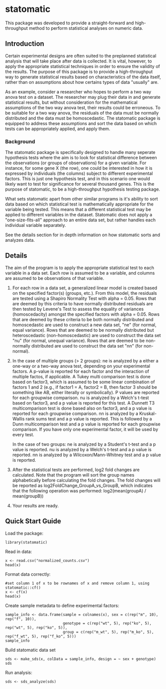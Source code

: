 # statomatic
This package was developed to provide a straight-forward and high-throughput method to perform statistical analyses on numeric data. 

## Introduction
Certain experimental designs are often suited to the preplanned statistical analysis that will take place after data is collected. It is vital, however, to apply the appropriate statistical techniques in order to ensure the validity of the results. The purpose of this package is to provide a high-throughput way to generate statistical results based on characteristics of the data itself, rather than on assumptions about how certains types of data "usually" are. 

As an example, consider a researcher who hopes to perform a two way anova test on a dataset. The researcher may plug their data in and generate statistical results, but without consideration for the mathematical assumptions of the two way anova test, their results could be erroneous. To be suitable for a two way anova, the residuals of the data must be normally distributed and the data must be homoscedastic. The statomatic package is equipped to address these assumptions and sort the data based on which tests can be appropriately applied, and apply them. 

### Background
The statomatic package is specifically designed to handle many seperate hypothesis tests where the aim is to look for statistical difference between
the observations (or groups of observations) for a given variable. For instance, for some gene X (the row), one could be interested in how it is expressed by individuals (the columns) subject to different experimental factors. This is just one hypothesis test, and in this scenario one would likely want to test for significance for several thousand genes. This is the purpose of statomatic, to be a high-throughput hypothesis testing package. 

What sets statomatic apart from other similar programs is it's ability to sort data based on which statistical test is mathematically appropriate for the variable being tested. This means that a different statistical test may be applied to different variables in the dataset. Statomatic does not apply a "one-size-fits-all" approach to an entire data set, but rather handles each individual variable separately. 

See the details section for in depth information on how statomatic sorts and analyzes data.

## Details

The aim of the program is to apply the appropriate statistical test to each variable in a data set. Each row is assumed to be a variable, and columns are assumed to be observations of that variable.

1. For each row in a data set, a generalized linear model is created based on the specified factor(s) (groups, etc.). 
From this model, the residuals are tested using a Shapiro Normality Test with alpha = 0.05. 
Rows that are deemed by this criteria to have normally distributed residuals are then tested by Levene's Test to assess the equality of variances (homoscedacity) amongst the specified factors with alpha = 0.05.
 Rows that are deemed by these criteria to be both normally distributed and homoscedastic are used to construct a new data set, "ne" (for normal, equal variance). 
 Rows that are deemed to be normally distributed but heteroscedastic (non-homoscedastic) are used to construct the data set "nu" (for normal, unequal variance). 
 Rows that are deemed to be non-normally distributed are used to construct the data set "nn" (for non-normal).
 
2. In the case of multiple groups (> 2 groups):
      ne is analyzed by a either a one-way or a two-way anova test, depending on your experimental factors. A p-value is reported for each factor and the interaction of multiple factos, if applicable. A Tukey multi comparison test is done based on factor3, which is assumed to be some linear combination of factors 1 and 2 (e.g., if factor1 = A, factor2 = B, then factor 3 should be something like AB, either literally or symbolically). P values are reported for each groupwise comparison. 
      nu is analyzed by a Welch's t-test based on factor3, and a p value is reported for this test. A Dunnett T3 multicomparison test is done based also on factor3, and a p value is reported for each groupwise comparison. 
      nn is analyzed by a Kruskal-Wallis rank sums test and a p value is reported. This is followed by a Dunn multicomparison test and a p value is reported for each groupwise comparison.
      If you have only one experimental factor, it will be used by every test. 

   In the case of two groups:
     ne is analyzed by a Student's t-test and a p value is reported.
     nu is analyzed by a Welch's t-test and a p value is reported.
     nn is analyzed by a Wilcoxon/Mann-Whitney test and a p value is reported. 

3. After the statistical tests are performed, log2 fold changes are calculated. Note that the program will sort the group names alphabetically before calculating the fold changes. The fold changes will be reported as log2FoldChange_GroupA_vs_GroupB, which indicates that the following operation was performed: log2(mean(groupA) / mean(groupB))

4. Your results are ready. 

## Quick Start Guide

Load the package:

```{r}
library(statomatic)
```

Read in data:

```{r} 
x <- read.csv("normalized_counts.csv")
head(x)
```

Format data correctly:

```{r}
#set column 1 of x to be rownames of x and remove column 1, using statomatic::cf()
x <- cf(x)
head(x)
```

Create sample metadata to define experimental factors:

```{r}
sample_info <- data.frame(sample = colnames(x), sex = c(rep("m", 10), rep("f", 10)), 
                          genotype = c(rep("wt", 5), rep("ko", 5), rep("wt", 5), rep("ko", 5)),
                          group = c(rep("m_wt", 5), rep("m_ko", 5), rep("f_wt", 5), rep("f_ko", 5)))
sample_info
```

Build statomatic data set

```{r}
sds <- make_sds(x, colData = sample_info, design = ~ sex + genotype)
sds
```

Run analysis:

```{r} 
sds <- sds_analyze(sds)
```


